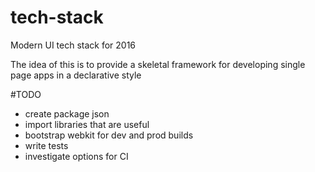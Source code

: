 # tech-stack
Modern UI tech stack for 2016

The idea of this is to provide a skeletal framework for developing single page apps in a declarative style

#TODO
* create package json
* import libraries that are useful 
* bootstrap webkit for dev and prod builds
* write tests
* investigate options for CI
